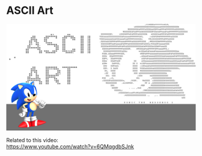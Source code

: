 ASCII Art
==========

![Banner](banner.png)


Related to this video:  
https://www.youtube.com/watch?v=6QMqgdbSJnk   
